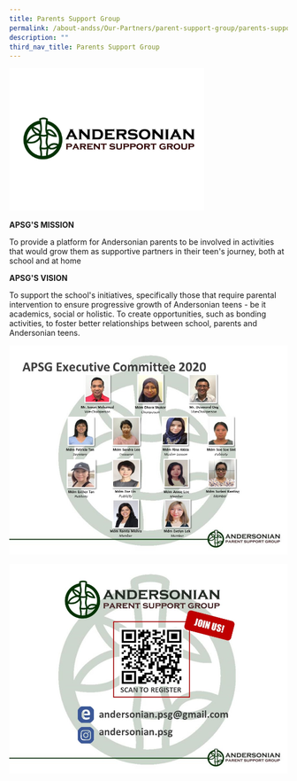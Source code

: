 ```yaml
---
title: Parents Support Group
permalink: /about-andss/Our-Partners/parent-support-group/parents-support-group
description: ""
third_nav_title: Parents Support Group
---
```





<img src="/images/PSG_Logo.jpeg" 
     style="width:70%">


**APSG'S MISSION**

To provide a platform for Andersonian parents to be involved in activities that would grow them as supportive partners in their teen's journey, both at school and at home

**APSG'S VISION**

To support the school's initiatives, specifically those that require parental intervention to ensure progressive growth of Andersonian teens - be it academics, social or holistic.
To create opportunities, such as bonding activities, to foster better relationships between school, parents and Andersonian teens.

![](/images/APSG%20chart.jpeg)

![](/images/APSG%20Registration.jpeg)